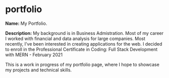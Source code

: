 # portfolio

**Name:** My Portfolio.

**Description:**  My background is in Business Admistration. Most of my career I worked with financial and data analysis for large companies. Most recently, I've been interested in creating applications for the web. I decided to enroll in the Professional Certificate in Coding: Full Stack Development with MERN - February 2021

This is a work in progress of my portfolio page, where I hope to showcase my projects and technical skills.
